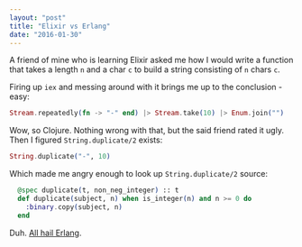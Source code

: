 ```yaml
---
layout: "post"
title: "Elixir vs Erlang"
date: "2016-01-30"
---
```


A friend of mine who is learning Elixir asked me how I would write a function
that takes a length `n` and a char `c` to build a string consisting of `n`
chars `c`.

Firing up `iex` and messing around with it brings me up to the conclusion - easy:

```elixir
Stream.repeatedly(fn -> "-" end) |> Stream.take(10) |> Enum.join("")
```

Wow, so Clojure. Nothing wrong with that, but the said friend rated it ugly.
Then I figured `String.duplicate/2` exists:

```elixir
String.duplicate("-", 10)
```

Which made me angry enough to look up `String.duplicate/2` source:

```elixir
  @spec duplicate(t, non_neg_integer) :: t
  def duplicate(subject, n) when is_integer(n) and n >= 0 do
    :binary.copy(subject, n)
  end
```

Duh. [All hail Erlang](http://erlang.org/doc/man/binary.html#copy-2).
